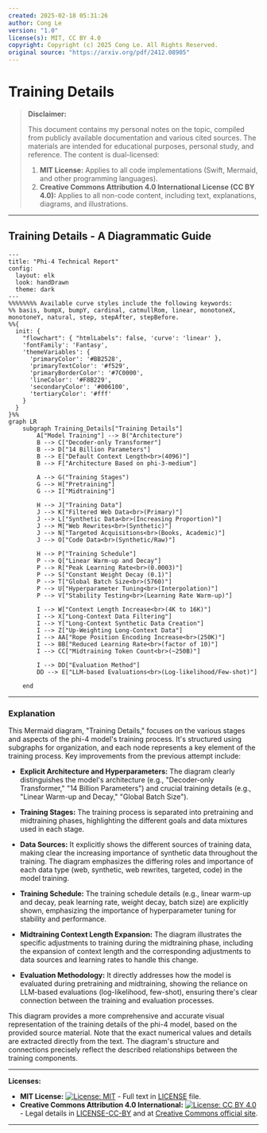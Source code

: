 ```yaml
---
created: 2025-02-18 05:31:26
author: Cong Le
version: "1.0"
license(s): MIT, CC BY 4.0
copyright: Copyright (c) 2025 Cong Le. All Rights Reserved.
original source: "https://arxiv.org/pdf/2412.08905"
---
```


# Training Details
> **Disclaimer:**
>
> This document contains my personal notes on the topic,
> compiled from publicly available documentation and various cited sources.
> The materials are intended for educational purposes, personal study, and reference.
> The content is dual-licensed:
> 1. **MIT License:** Applies to all code implementations (Swift, Mermaid, and other programming languages).
> 2. **Creative Commons Attribution 4.0 International License (CC BY 4.0):** Applies to all non-code content, including text, explanations, diagrams, and illustrations.
---

## Training Details - A Diagrammatic Guide




```mermaid
---
title: "Phi-4 Technical Report"
config:
  layout: elk
  look: handDrawn
  theme: dark
---
%%%%%%%% Available curve styles include the following keywords:
%% basis, bumpX, bumpY, cardinal, catmullRom, linear, monotoneX, monotoneY, natural, step, stepAfter, stepBefore.
%%{
  init: {
    "flowchart": { "htmlLabels": false, 'curve': 'linear' },
    'fontFamily': 'Fantasy',
    'themeVariables': {
      'primaryColor': '#BB2528',
      'primaryTextColor': '#f529',
      'primaryBorderColor': '#7C0000',
      'lineColor': '#F8B229',
      'secondaryColor': '#006100',
      'tertiaryColor': '#fff'
    }
  }
}%%
graph LR
    subgraph Training_Details["Training Details"]
        A["Model Training"] --> B("Architecture")
        B --> C["Decoder-only Transformer"]
        B --> D["14 Billion Parameters"]
        B --> E["Default Context Length<br>(4096)"]
        B --> F["Architecture Based on phi-3-medium"]

        A --> G("Training Stages")
        G --> H["Pretraining"]
        G --> I["Midtraining"]

        H --> J["Training Data"]
        J --> K["Filtered Web Data<br>(Primary)"]
        J --> L["Synthetic Data<br>(Increasing Proportion)"]
        J --> M["Web Rewrites<br>(Synthetic)"]
        J --> N["Targeted Acquisitions<br>(Books, Academic)"]
        J --> O["Code Data<br>(Synthetic/Raw)"]

        H --> P["Training Schedule"]
        P --> Q["Linear Warm-up and Decay"]
        P --> R["Peak Learning Rate<br>(0.0003)"]
        P --> S["Constant Weight Decay (0.1)"]
        P --> T["Global Batch Size<br>(5760)"]
        P --> U["Hyperparameter Tuning<br>(Interpolation)"]
        P --> V["Stability Testing<br>(Learning Rate Warm-up)"]

        I --> W["Context Length Increase<br>(4K to 16K)"]
        I --> X["Long-Context Data Filtering"]
        I --> Y["Long-Context Synthetic Data Creation"]
        I --> Z["Up-Weighting Long-Context Data"]
        I --> AA["Rope Position Encoding Increase<br>(250K)"]
        I --> BB["Reduced Learning Rate<br>(factor of 10)"]
        I --> CC["Midtraining Token Count<br>(~250B)"]
        
        I --> DD["Evaluation Method"]
        DD --> E["LLM-based Evaluations<br>(Log-likelihood/Few-shot)"]

    end

```


---

### Explanation

This Mermaid diagram, "Training Details," focuses on the various stages and aspects of the phi-4 model's training process.  It's structured using subgraphs for organization, and each node represents a key element of the training process.  Key improvements from the previous attempt include:


* **Explicit Architecture and Hyperparameters:**  The diagram clearly distinguishes the model's architecture (e.g., "Decoder-only Transformer," "14 Billion Parameters") and crucial training details (e.g., "Linear Warm-up and Decay," "Global Batch Size").

* **Training Stages:**  The training process is separated into pretraining and midtraining phases, highlighting the different goals and data mixtures used in each stage.

* **Data Sources:**  It explicitly shows the different sources of training data, making clear the increasing importance of synthetic data throughout the training.  The diagram emphasizes the differing roles and importance of each data type (web, synthetic, web rewrites, targeted, code) in the model training.

* **Training Schedule:**  The training schedule details (e.g., linear warm-up and decay, peak learning rate, weight decay, batch size) are explicitly shown, emphasizing the importance of hyperparameter tuning for stability and performance.


* **Midtraining Context Length Expansion:** The diagram illustrates the specific adjustments to training during the midtraining phase, including the expansion of context length and the corresponding adjustments to data sources and learning rates to handle this change.


* **Evaluation Methodology:** It directly addresses how the model is evaluated during pretraining and midtraining, showing the reliance on LLM-based evaluations (log-likelihood, few-shot), ensuring there's clear connection between the training and evaluation processes.


This diagram provides a more comprehensive and accurate visual representation of the training details of the phi-4 model, based on the provided source material. Note that the exact numerical values and details are extracted directly from the text.  The diagram's structure and connections precisely reflect the described relationships between the training components.


---
**Licenses:**

- **MIT License:**  [![License: MIT](https://img.shields.io/badge/License-MIT-yellow.svg)](LICENSE) - Full text in [LICENSE](LICENSE) file.
- **Creative Commons Attribution 4.0 International:** [![License: CC BY 4.0](https://licensebuttons.net/l/by/4.0/88x31.png)](LICENSE-CC-BY) - Legal details in [LICENSE-CC-BY](LICENSE-CC-BY) and at [Creative Commons official site](http://creativecommons.org/licenses/by/4.0/).

---